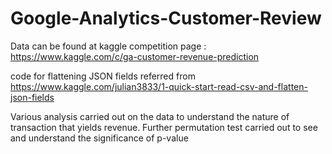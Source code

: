 # Google-Analytics-Customer-Review

Data can be found at kaggle competition page : https://www.kaggle.com/c/ga-customer-revenue-prediction

code for flattening JSON fields referred from https://www.kaggle.com/julian3833/1-quick-start-read-csv-and-flatten-json-fields

Various analysis carried out on the data to understand the nature of transaction that yields revenue. Further permutation test carried out to see and understand the significance of p-value

